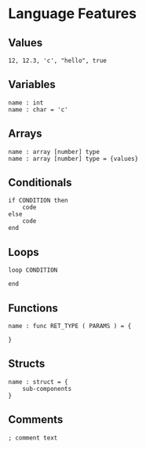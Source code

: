 # Language Features

## Values
```
12, 12.3, 'c', "hello", true
```

## Variables
```
name : int
name : char = 'c'
```

## Arrays
```
name : array [number] type
name : array [number] type = {values}
```

## Conditionals
```
if CONDITION then
    code
else
    code
end
```

## Loops
```
loop CONDITION

end
```

## Functions
```
name : func RET_TYPE ( PARAMS ) = {

}
```

## Structs
```
name : struct = {
    sub-components
}
```

## Comments
```
; comment text
```

